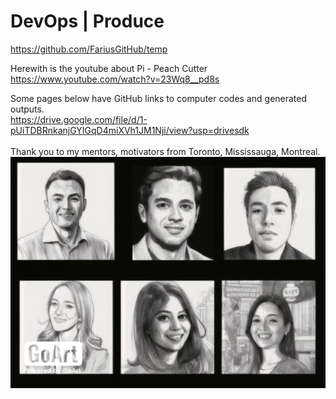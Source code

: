 # DevOps | Produce
https://github.com/FariusGitHub/temp

Herewith is the youtube about Pi - Peach Cutter </br>
https://www.youtube.com/watch?v=23Wq8__pd8s </br>

Some pages below have GitHub links to computer codes and generated outputs.</br> 
https://drive.google.com/file/d/1-pUiTDBRnkanjGYIGqD4miXVh1JM1Nji/view?usp=drivesdk</br>
</br>Thank you to my mentors, motivators from Toronto, Mississauga, Montreal.</br>
![](https://github.com/FariusGitHub/temp/blob/main/image/image24.png)
